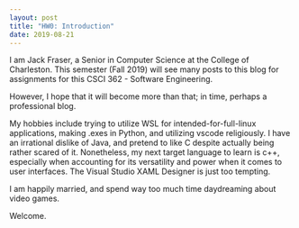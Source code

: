 ```yaml
---
layout: post
title: "HW0: Introduction"
date: 2019-08-21
---
```


I am Jack Fraser, a Senior in Computer Science at the College of Charleston. This semester (Fall 2019) will see many posts to this blog for assignments for this CSCI 362 - Software Engineering.

However, I hope that it will become more than that; in time, perhaps a professional blog.

My hobbies include trying to utilize WSL for intended-for-full-linux applications, making .exes in Python, and utilizing vscode religiously. I have an irrational dislike of Java, and pretend to like C despite actually being rather scared of it. Nonetheless, my next target language to learn is c++, especially when accounting for its versatility and power when it comes to user interfaces. The Visual Studio XAML Designer is just too tempting. 

I am happily married, and spend way too much time daydreaming about video games.

Welcome.
